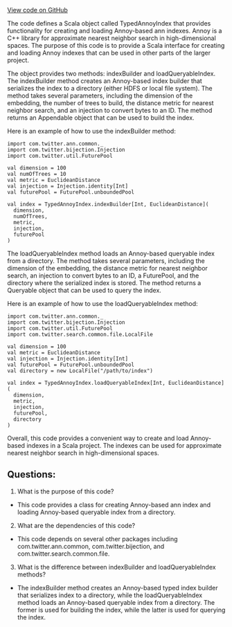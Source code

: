[View code on GitHub](https://github.com/misbahsy/the-algorithm/ann/src/main/scala/com/twitter/ann/annoy/TypedAnnoyIndex.scala)

The code defines a Scala object called TypedAnnoyIndex that provides functionality for creating and loading Annoy-based ann indexes. Annoy is a C++ library for approximate nearest neighbor search in high-dimensional spaces. The purpose of this code is to provide a Scala interface for creating and loading Annoy indexes that can be used in other parts of the larger project.

The object provides two methods: indexBuilder and loadQueryableIndex. The indexBuilder method creates an Annoy-based index builder that serializes the index to a directory (either HDFS or local file system). The method takes several parameters, including the dimension of the embedding, the number of trees to build, the distance metric for nearest neighbor search, and an injection to convert bytes to an ID. The method returns an Appendable object that can be used to build the index.

Here is an example of how to use the indexBuilder method:

```
import com.twitter.ann.common._
import com.twitter.bijection.Injection
import com.twitter.util.FuturePool

val dimension = 100
val numOfTrees = 10
val metric = EuclideanDistance
val injection = Injection.identity[Int]
val futurePool = FuturePool.unboundedPool

val index = TypedAnnoyIndex.indexBuilder[Int, EuclideanDistance](
  dimension,
  numOfTrees,
  metric,
  injection,
  futurePool
)
```

The loadQueryableIndex method loads an Annoy-based queryable index from a directory. The method takes several parameters, including the dimension of the embedding, the distance metric for nearest neighbor search, an injection to convert bytes to an ID, a FuturePool, and the directory where the serialized index is stored. The method returns a Queryable object that can be used to query the index.

Here is an example of how to use the loadQueryableIndex method:

```
import com.twitter.ann.common._
import com.twitter.bijection.Injection
import com.twitter.util.FuturePool
import com.twitter.search.common.file.LocalFile

val dimension = 100
val metric = EuclideanDistance
val injection = Injection.identity[Int]
val futurePool = FuturePool.unboundedPool
val directory = new LocalFile("/path/to/index")

val index = TypedAnnoyIndex.loadQueryableIndex[Int, EuclideanDistance](
  dimension,
  metric,
  injection,
  futurePool,
  directory
)
```

Overall, this code provides a convenient way to create and load Annoy-based indexes in a Scala project. The indexes can be used for approximate nearest neighbor search in high-dimensional spaces.
## Questions: 
 1. What is the purpose of this code?
- This code provides a class for creating Annoy-based ann index and loading Annoy-based queryable index from a directory.

2. What are the dependencies of this code?
- This code depends on several other packages including com.twitter.ann.common, com.twitter.bijection, and com.twitter.search.common.file.

3. What is the difference between indexBuilder and loadQueryableIndex methods?
- The indexBuilder method creates an Annoy-based typed index builder that serializes index to a directory, while the loadQueryableIndex method loads an Annoy-based queryable index from a directory. The former is used for building the index, while the latter is used for querying the index.
